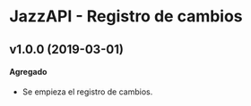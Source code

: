 # JazzAPI - Registro de cambios

## v1.0.0 (2019-03-01)

#### Agregado
- Se empieza el registro de cambios.

